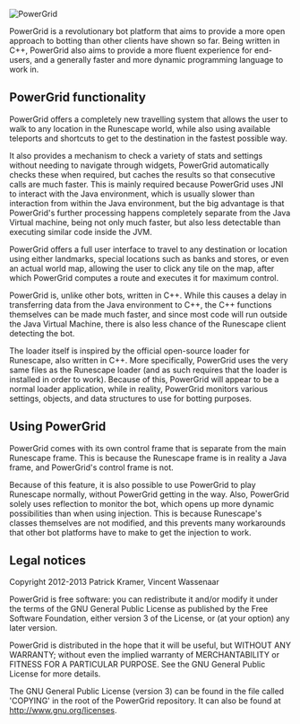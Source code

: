 
![PowerGrid](http://i.imgur.com/I8SAxWT.png)

PowerGrid is a revolutionary bot platform that aims to provide a more open approach to botting than other clients have shown so far. Being written in C++, PowerGrid also aims to provide a more fluent experience for end-users, and a generally faster and more dynamic programming language to work in.  

## PowerGrid functionality ##
PowerGrid offers a completely new travelling system that allows the user to walk to any location in the Runescape world, while also using available teleports and shortcuts to get to the destination in the fastest possible way.

It also provides a mechanism to check a variety of stats and settings without needing to navigate through widgets, PowerGrid automatically checks these when required, but caches the results so that consecutive calls are much faster. This is mainly required because PowerGrid uses JNI to interact with the Java environment, which is usually slower than interaction from within the Java environment, but the big advantage is that PowerGrid's further processing happens completely separate from the Java Virtual machine, being not only much faster, but also less detectable than executing similar code inside the JVM.

PowerGrid offers a full user interface to travel to any destination or location using either landmarks, special locations such as banks and stores, or even an actual world map, allowing the user to click any tile on the map, after which PowerGrid computes a route and executes it for maximum control.

PowerGrid is, unlike other bots, written in C++. While this causes a delay in transferring data from the Java environment to C++, the C++ functions themselves can be made much faster, and since most code will run outside the Java Virtual Machine, there is also less chance of the Runescape client detecting the bot. 

The loader itself is inspired by the official open-source loader for Runescape, also written in C++. More specifically, PowerGrid uses the very same files as the Runescape loader (and as such requires that the loader is installed in order to work). Because of this, PowerGrid will appear to be a normal loader application, while in reality, PowerGrid monitors various settings, objects, and data structures to use for botting purposes.



## Using PowerGrid ##

PowerGrid comes with its own control frame that is separate from the main Runescape frame.  This is because the Runescape frame is in reality a Java frame, and PowerGrid's control frame is not.

Because of this feature, it is also possible to use PowerGrid to play Runescape normally, without PowerGrid getting in the way. Also, PowerGrid solely uses reflection to monitor the bot, which opens up more dynamic possibilities than when using injection. This is because Runescape's classes themselves are not modified, and this prevents many workarounds that other bot platforms have to make to get the injection to work.


## Legal notices ##
Copyright 2012-2013 Patrick Kramer, Vincent Wassenaar

PowerGrid is free software: you can redistribute it and/or modify
it under the terms of the GNU General Public License as published by
the Free Software Foundation, either version 3 of the License, or
(at your option) any later version.

PowerGrid is distributed in the hope that it will be useful,
but WITHOUT ANY WARRANTY; without even the implied warranty of
MERCHANTABILITY or FITNESS FOR A PARTICULAR PURPOSE.  See the
GNU General Public License for more details.

The GNU General Public License (version 3) can be found in the file 
called 'COPYING' in the root of the PowerGrid repository. It can 
also be found at http://www.gnu.org/licenses.